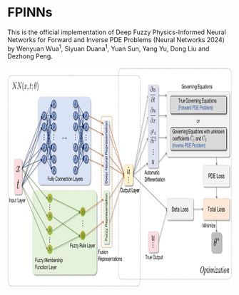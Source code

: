 # FPINNs

This is the official implementation of Deep Fuzzy Physics-Informed Neural Networks for Forward and Inverse PDE Problems
 (Neural Networks 2024) by Wenyuan Wua<sup>1</sup>, Siyuan Duana<sup>1</sup>, Yuan Sun, Yang Yu, Dong Liu and Dezhong Peng.

<p align="center">
<img src="https://github.com/siyuancncd/FPINNs/blob/main/FPINNs.pdf" width="850" height="500">
</p>
